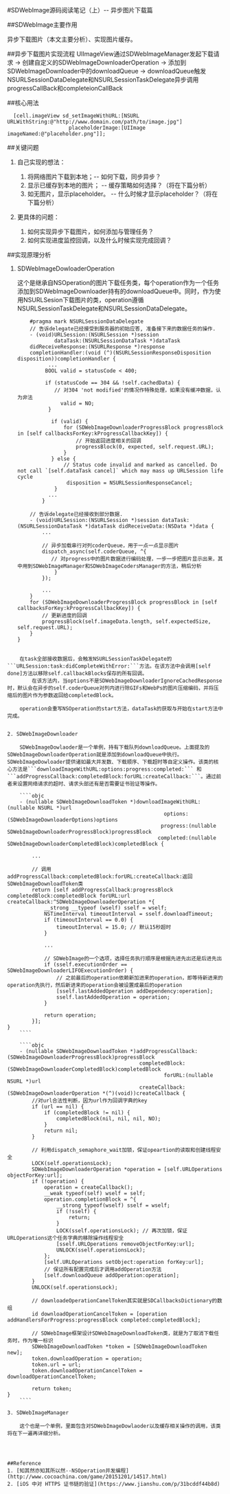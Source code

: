#SDWebImage源码阅读笔记（上）-- 异步图片下载篇

##SDWebImage主要作用

异步下载图片（本文主要分析）、实现图片缓存。

##异步下载图片实现流程
UIImageView通过SDWebImageManager发起下载请求 -> 创建自定义的SDWebImageDownloaderOperation -> 添加到SDWebImageDownloader中的downloadQueue -> downloadQueue触发NSURLSessionDataDelegate和NSURLSessionTaskDelegate异步调用progressCallBack和completeionCallBack

##核心用法
````objc
  [cell.imageView sd_setImageWithURL:[NSURL URLWithString:@"http://www.domain.com/path/to/image.jpg"]
                    placeholderImage:[UIImage imageNamed:@"placeholder.png"]];
````

##关键问题
1. 自己实现的想法：
	1. 将网络图片下载到本地；-- 如何下载，同步异步？
	2. 显示已缓存到本地的图片； -- 缓存策略如何选择？（将在下篇分析）
	3. 如无图片，显示placeholder。 -- 什么时候才显示placeholder？（将在下篇分析）
	
2. 更具体的问题：
	1. 如何实现异步下载图片，如何添加与管理任务？
	2. 如何实现进度监控回调，以及什么时候实现完成回调？

##实现原理分析

1. SDWebImageDowloaderOperation
		
	这个是继承自NSOperation的图片下载任务类，每个operation作为一个任务添加到SDWebImageDownloader持有的downloadQueue中。同时，作为使用NSURLSesion下载图片的类，operation遵循NSURLSessionTaskDelegate和NSURLSessionDataDelegate。
		
	````objc
		#pragma mark NSURLSessionDataDelegate
		// 告诉delegate已经接受到服务器的初始应答, 准备接下来的数据任务的操作.
		- (void)URLSession:(NSURLSession *)session
          		dataTask:(NSURLSessionDataTask *)dataTask
		didReceiveResponse:(NSURLResponse *)response
 		completionHandler:(void (^)(NSURLSessionResponseDisposition disposition))completionHandler {
 			  ...
			 BOOL valid = statusCode < 400;
			   	 
			 if (statusCode == 304 && !self.cachedData) {
			   	// 对304 'not modified'的情况作特殊处理，如果没有缓冲数据，认为非法
			      valid = NO;
			  }
			    
			   if (valid) {
			       for (SDWebImageDownloaderProgressBlock progressBlock in [self callbacksForKey:kProgressCallbackKey]) {
			           // 开始返回进度相关的回调
			           progressBlock(0, expected, self.request.URL);
			       }
			   } else {
			       // Status code invalid and marked as cancelled. Do not call `[self.dataTask cancel]` which may mass up URLSession life cycle
			        disposition = NSURLSessionResponseCancel;
			    }
 			  ...
 			}
 			
 		// 告诉delegate已经接收到部分数据.
		- (void)URLSession:(NSURLSession *)session dataTask:(NSURLSessionDataTask *)dataTask didReceiveData:(NSData *)data {
			...
			
			// 异步加载串行对列coderQueue，用于一点一点显示图片
			dispatch_async(self.coderQueue, ^{
	           // 对progress中的图片数据进行编码处理，一步一步把图片显示出来，其中用到SDWebImageManager和SDWebImageCodersManager的方法，稍后分析
	            }
	        });
	        
			...
		}
		for (SDWebImageDownloaderProgressBlock progressBlock in [self callbacksForKey:kProgressCallbackKey]) {
			// 更新进度的回调
	    	progressBlock(self.imageData.length, self.expectedSize, self.request.URL);
	    }
    }	
````

	在task全部接收数据后，会触发NSURLSessionTaskDelegate的```URLSession:task:didCompleteWithError:```方法。在该方法中会调用[self done]方法以移除self.callbackBlocks保存的所有回调。
		在该方法内，当options不是SDWebImageDownloaderIgnoreCachedResponse时，默认会在异步的self.coderQueue对列内进行除GIFs和WebPs的图片压缩编码，并将压缩后的图片作为参数返回给completedBlock。
		
	operation会重写NSOperation的start方法，dataTask的获取与开始在start方法中完成。
		
		
2. SDWebImageDownloader

	SDWebImageDowlaoder是一个单例，持有下载队列downloadQueue。上面提及的SDWebImageDownloaderOperation就是添加到downloadQueue中执行。SDWebImageDowloader提供诸如最大并发数、下载顺序、下载超时等自定义操作。该类的核心方法是```downloadImageWithURL:options:progress:completed:``` 和```addProgressCallback:completedBlock:forURL:createCallback:```。通过前者来设置网络请求的超时、请求头部还有是否需要证书验证等操作。
	
	````objc
	- (nullable SDWebImageDownloadToken *)downloadImageWithURL:(nullable NSURL *)url
                                                   options:(SDWebImageDownloaderOptions)options
                                                  progress:(nullable SDWebImageDownloaderProgressBlock)progressBlock
                                                 completed:(nullable SDWebImageDownloaderCompletedBlock)completedBlock {
	 	
	 	...
	 	
	 	// 调用addProgressCallback:completedBlock:forURL:createCallback:返回SDWebImageDownloadToken类
	    return [self addProgressCallback:progressBlock completedBlock:completedBlock forURL:url createCallback:^SDWebImageDownloaderOperation *{
	        __strong __typeof (wself) sself = wself;
	        NSTimeInterval timeoutInterval = sself.downloadTimeout;
	        if (timeoutInterval == 0.0) {
	            timeoutInterval = 15.0; // 默认15秒超时
	        }
	
	        ...
	        
	        // SDWebImage的一个选项，选择任务执行顺序是根据先进先出还是后进先出
	        if (sself.executionOrder == SDWebImageDownloaderLIFOExecutionOrder) {
	            // 之前最后的operation依赖新加进来的operation，即等待新进来的operation先执行，然后新进来的operation会被设置成最后的operation
	            [sself.lastAddedOperation addDependency:operation];
	            sself.lastAddedOperation = operation;
	        }
	
	        return operation;
	    }];
}
	````
	
	````objc
	- (nullable SDWebImageDownloadToken *)addProgressCallback:(SDWebImageDownloaderProgressBlock)progressBlock
                                           completedBlock:(SDWebImageDownloaderCompletedBlock)completedBlock
                                                   forURL:(nullable NSURL *)url
                                           createCallback:(SDWebImageDownloaderOperation *(^)(void))createCallback {
    	//对url合法性判断，因为url作为回调字典的key
	    if (url == nil) {
	        if (completedBlock != nil) {
	            completedBlock(nil, nil, nil, NO);
	        }
	        return nil;
	    }
	    
	    // 利用dispatch_semaphore_wait加锁，保证opeartion的读取和创建线程安全
	    LOCK(self.operationsLock);
	    SDWebImageDownloaderOperation *operation = [self.URLOperations objectForKey:url];
	    if (!operation) {
	        operation = createCallback();
	        __weak typeof(self) wself = self;
	        operation.completionBlock = ^{
	            __strong typeof(wself) sself = wself;
	            if (!sself) {
	                return;
	            }
	            LOCK(sself.operationsLock); // 再次加锁，保证URLOperations这个任务字典的移除操作线程安全
	            [sself.URLOperations removeObjectForKey:url];
	            UNLOCK(sself.operationsLock);
	        };
	        [self.URLOperations setObject:operation forKey:url];
	        // 保证所有配置完成后才调用addOperation方法
	        [self.downloadQueue addOperation:operation];
	    }
	    UNLOCK(self.operationsLock);
		
		// downloadeOperationCanelToken其实就是SDCallbacksDictionary的数组
	    id downloadOperationCancelToken = [operation addHandlersForProgress:progressBlock completed:completedBlock];
	    
	    // SDWebImage框架设计SDWebImageDownloadToken类，就是为了取消下载任务时，作为唯一标识
	    SDWebImageDownloadToken *token = [SDWebImageDownloadToken new];
	    token.downloadOperation = operation;
	    token.url = url;
	    token.downloadOperationCancelToken = downloadOperationCancelToken;
	
	    return token;
}
	````
	
3. SDWebImageManager
	
	这个也是一个单例，里面包含对SDWebImageDowlaoder以及缓存相关操作的调用，该类将在下一遍再详细分析。




##Reference
1. [知其然亦知其所以然--NSOperation并发编程](http://www.cocoachina.com/game/20151201/14517.html)
2. [iOS 中对 HTTPS 证书链的验证](https://www.jianshu.com/p/31bcddf44b8d)